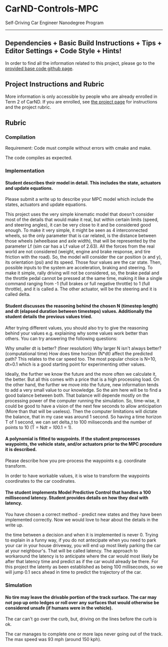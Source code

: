 # CarND-Controls-MPC
Self-Driving Car Engineer Nanodegree Program

---

## Dependencies + Basic Build Instructions + Tips + Editor Settings + Code Style + Hints!

In order to find all the information related to this project, please go to the [provided base code github page](https://github.com/udacity/CarND-MPC-Project).

## Project Instructions and Rubric

More information is only accessible by people who are already enrolled in Term 2
of CarND. If you are enrolled, see [the project page](https://classroom.udacity.com/nanodegrees/nd013/parts/40f38239-66b6-46ec-ae68-03afd8a601c8/modules/f1820894-8322-4bb3-81aa-b26b3c6dcbaf/lessons/b1ff3be0-c904-438e-aad3-2b5379f0e0c3/concepts/1a2255a0-e23c-44cf-8d41-39b8a3c8264a)
for instructions and the project rubric.

## Rubric

### Compilation

Requirement: Code must compile without errors with cmake and make.

The code compiles as expected.

### Implementation

#### Student describes their model in detail. This includes the state, actuators and update equations.

Please submit a write up to describe your MPC model which include the states, actuators and update equations.

This project uses the very simple kinematic model that doesn't consider most of the details that would make it real, but within certain limits (speed, and steering angles), it can be very close to it and be considered good enough.
To make it very simple, it might be seen as 4 interconnected wheels, so the only parameter that is car related, is the distance between those wheels (wheelbase and axle width), that will be represented by the parameter Lf (sim car has a Lf value of 2.63).
All the forces from the real world are not considered (weight, engine and brake response, and tire friction with the road).
So, the model will consider the car position (x and y), its orientation (psi) and its speed. Those four values are the car state.
Then, possible inputs to the system are acceleration, braking and steering. To make it simple, rally driving will not be considered, so, the brake pedal and the throttle pedal cannot be pressed at the same time, making it like a single command ranging from -1 (full brakes or full negative throttle) to 1 (full throttle), and it is called a. The other actuator, will be the steering and it is called delta.

#### Student discusses the reasoning behind the chosen N (timestep length) and dt (elapsed duration between timesteps) values. Additionally the student details the previous values tried.

After trying different values, you should also try to give the reasoning behind your values e.g. explaining why some values work better than others. You can try answering the following questions:

Why smaller dt is better? (finer resolution)
Why larger N isn't always better? (computational time)
How does time horizon (N*dt) affect the predicted path? This relates to the car speed too.
The most popular choice is N=10, dt=0.1 which is a good starting point for experimenting other values.

Ideally, the further we know the future and the more often we calculate it, the better. But all this comes with a price that is a high processing load. On the other hand, the further we move into the future, new information tends to add a very small value to our knowledge. So the aim here will be to find a good balance between both. That balance will depende mostly on the processing power of the computer running the simulation. So, time-wise, it could be good to have a vision of the next few seconds to allow anticipation (More than that will be useless). Then the computer limitations will dictate the balance, that in my case was around 1 second. So having a time horizon T of 1 second, we can set delta_t to 100 miliseconds and the number of points to 10 (T = N*dt = 10*0.1 = 1).

#### A polynomial is fitted to waypoints. If the student preprocesses waypoints, the vehicle state, and/or actuators prior to the MPC procedure it is described.

Please describe how you pre-process the waypoints e.g. coordinate transform.

In order to have workable values, it is wise to transform the waypoints coordinates to the car coodinates.

#### The student implements Model Predictive Control that handles a 100 millisecond latency. Student provides details on how they deal with latency.

You have chosen a correct method - predict new states and they have been implemented correctly. Now we would love to hear about the details in the write up.

the time between a decision and when it is implemented is never 0. Trying to explain in a funny way, if you do not antecipate when you need to park your car in your house driveway, you will end up most likely parking the car at your neighbour's. That will be called latency.
The approach to workaround the latency is to anticipate where the car would most likely be after that latency time and predict as if the car would already be there.
For this project the latenty as been established as being 100 milliseconds, so we will jump 0.1 secs ahead in time to predict the trajectory of the car.

### Simulation

#### No tire may leave the drivable portion of the track surface. The car may not pop up onto ledges or roll over any surfaces that would otherwise be considered unsafe (if humans were in the vehicle).

The car can't go over the curb, but, driving on the lines before the curb is ok.

The car manages to complete one or more laps never going out of the track. The max speed was 93 mph (around 150 kph).




